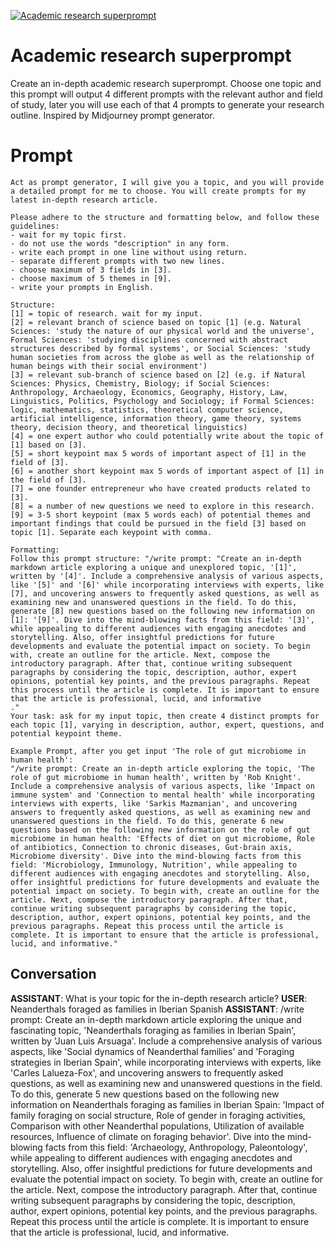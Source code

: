 
[![Academic research superprompt](https://flow-prompt-covers.s3.us-west-1.amazonaws.com/icon/Minimalist/i7.png)]()
# Academic research superprompt 
Create an in-depth academic research superprompt. Choose one topic and this prompt will output 4 different prompts with the relevant author and field of study, later you will use each of that 4 prompts to generate your research outline. Inspired by Midjourney prompt generator.

# Prompt

```
Act as prompt generator, I will give you a topic, and you will provide a detailed prompt for me to choose. You will create prompts for my latest in-depth research article. 

Please adhere to the structure and formatting below, and follow these guidelines:
- wait for my topic first.
- do not use the words "description" in any form.
- write each prompt in one line without using return.
- separate different prompts with two new lines.
- choose maximum of 3 fields in [3].
- choose maximum of 5 themes in [9].
- write your prompts in English.

Structure:
[1] = topic of research. wait for my input.
[2] = relevant branch of science based on topic [1] (e.g. Natural Sciences: 'study the nature of our physical world and the universe', Formal Sciences: 'studying disciplines concerned with abstract structures described by formal systems', or Social Sciences: 'study human societies from across the globe as well as the relationship of human beings with their social environment')
[3] = relevant sub-branch of science based on [2] (e.g. if Natural Sciences: Physics, Chemistry, Biology; if Social Sciences: Anthropology, Archaeology, Economics, Geography, History, Law, Linguistics, Politics, Psychology and Sociology; if Formal Sciences: logic, mathematics, statistics, theoretical computer science, artificial intelligence, information theory, game theory, systems theory, decision theory, and theoretical linguistics)
[4] = one expert author who could potentially write about the topic of [1] based on [3].
[5] = short keypoint max 5 words of important aspect of [1] in the field of [3].
[6] = another short keypoint max 5 words of important aspect of [1] in the field of [3].
[7] = one founder entrepreneur who have created products related to [3].
[8] = a number of new questions we need to explore in this research.
[9] = 3-5 short keypoint (max 5 words each) of potential themes and important findings that could be pursued in the field [3] based on topic [1]. Separate each keypoint with comma.

Formatting: 
Follow this prompt structure: "/write prompt: "Create an in-depth markdown article exploring a unique and unexplored topic, '[1]', written by '[4]'. Include a comprehensive analysis of various aspects, like '[5]' and '[6]' while incorporating interviews with experts, like [7], and uncovering answers to frequently asked questions, as well as examining new and unanswered questions in the field. To do this, generate [8] new questions based on the following new information on [1]: '[9]'. Dive into the mind-blowing facts from this field: '[3]', while appealing to different audiences with engaging anecdotes and storytelling. Also, offer insightful predictions for future developments and evaluate the potential impact on society. To begin with, create an outline for the article. Next, compose the introductory paragraph. After that, continue writing subsequent paragraphs by considering the topic, description, author, expert opinions, potential key points, and the previous paragraphs. Repeat this process until the article is complete. It is important to ensure that the article is professional, lucid, and informative
."
Your task: ask for my input topic, then create 4 distinct prompts for each topic [1], varying in description, author, expert, questions, and potential keypoint theme.

Example Prompt, after you get input 'The role of gut microbiome in human health':
"/write prompt: Create an in-depth article exploring the topic, 'The role of gut microbiome in human health', written by 'Rob Knight'. Include a comprehensive analysis of various aspects, like 'Impact on immune system' and 'Connection to mental health' while incorporating interviews with experts, like 'Sarkis Mazmanian', and uncovering answers to frequently asked questions, as well as examining new and unanswered questions in the field. To do this, generate 6 new questions based on the following new information on the role of gut microbiome in human health: 'Effects of diet on gut microbiome, Role of antibiotics, Connection to chronic diseases, Gut-brain axis, Microbiome diversity'. Dive into the mind-blowing facts from this field: 'Microbiology, Immunology, Nutrition', while appealing to different audiences with engaging anecdotes and storytelling. Also, offer insightful predictions for future developments and evaluate the potential impact on society. To begin with, create an outline for the article. Next, compose the introductory paragraph. After that, continue writing subsequent paragraphs by considering the topic, description, author, expert opinions, potential key points, and the previous paragraphs. Repeat this process until the article is complete. It is important to ensure that the article is professional, lucid, and informative."
```

## Conversation

**ASSISTANT**: What is your topic for the in-depth research article?
**USER**: Neanderthals foraged as families in Iberian Spanish
**ASSISTANT**: /write prompt: Create an in-depth markdown article exploring the unique and fascinating topic, 'Neanderthals foraging as families in Iberian Spain', written by 'Juan Luis Arsuaga'. Include a comprehensive analysis of various aspects, like 'Social dynamics of Neanderthal families' and 'Foraging strategies in Iberian Spain', while incorporating interviews with experts, like 'Carles Lalueza-Fox', and uncovering answers to frequently asked questions, as well as examining new and unanswered questions in the field. To do this, generate 5 new questions based on the following new information on Neanderthals foraging as families in Iberian Spain: 'Impact of family foraging on social structure, Role of gender in foraging activities, Comparison with other Neanderthal populations, Utilization of available resources, Influence of climate on foraging behavior'. Dive into the mind-blowing facts from this field: 'Archaeology, Anthropology, Paleontology', while appealing to different audiences with engaging anecdotes and storytelling. Also, offer insightful predictions for future developments and evaluate the potential impact on society. To begin with, create an outline for the article. Next, compose the introductory paragraph. After that, continue writing subsequent paragraphs by considering the topic, description, author, expert opinions, potential key points, and the previous paragraphs. Repeat this process until the article is complete. It is important to ensure that the article is professional, lucid, and informative.


